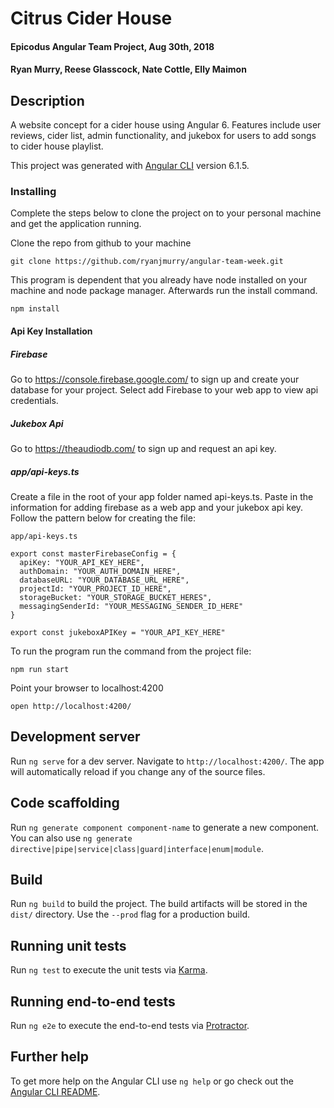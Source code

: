 # Citrus Cider House

#### Epicodus Angular Team Project, Aug 30th, 2018

#### Ryan Murry, Reese Glasscock, Nate Cottle, Elly Maimon

## Description

A website concept for a cider house using Angular 6. Features include user reviews, cider list, admin functionality, and jukebox for users to add songs to cider house playlist.

This project was generated with [Angular CLI](https://github.com/angular/angular-cli) version 6.1.5.

### Installing

Complete the steps below to clone the project on to your personal machine and get the application running.

Clone the repo from github to your machine

```
git clone https://github.com/ryanjmurry/angular-team-week.git
```

This program is dependent that you already have node installed on your machine and node package manager. Afterwards run the install command.

```
npm install
```
#### Api Key Installation
##### Firebase
 Go to https://console.firebase.google.com/ to sign up and create your database for your project. Select add Firebase to your web app to view api credentials.

##### Jukebox Api
Go to https://theaudiodb.com/ to sign up and request an api key.

##### app/api-keys.ts

Create a file in the root of your app folder named api-keys.ts. Paste in the information for adding firebase as a web app and your jukebox api key.
Follow the pattern below for creating the file:
```
app/api-keys.ts

export const masterFirebaseConfig = {
  apiKey: "YOUR_API_KEY_HERE",
  authDomain: "YOUR_AUTH_DOMAIN_HERE",
  databaseURL: "YOUR_DATABASE_URL_HERE",
  projectId: "YOUR_PROJECT_ID_HERE",
  storageBucket: "YOUR_STORAGE_BUCKET_HERES",
  messagingSenderId: "YOUR_MESSAGING_SENDER_ID_HERE"
}

export const jukeboxAPIKey = "YOUR_API_KEY_HERE"
```

To run the program run the command from the project file:

```
npm run start
```

Point your browser to localhost:4200
```
open http://localhost:4200/
```

## Development server

Run `ng serve` for a dev server. Navigate to `http://localhost:4200/`. The app will automatically reload if you change any of the source files.

## Code scaffolding

Run `ng generate component component-name` to generate a new component. You can also use `ng generate directive|pipe|service|class|guard|interface|enum|module`.

## Build

Run `ng build` to build the project. The build artifacts will be stored in the `dist/` directory. Use the `--prod` flag for a production build.

## Running unit tests

Run `ng test` to execute the unit tests via [Karma](https://karma-runner.github.io).

## Running end-to-end tests

Run `ng e2e` to execute the end-to-end tests via [Protractor](http://www.protractortest.org/).

## Further help

To get more help on the Angular CLI use `ng help` or go check out the [Angular CLI README](https://github.com/angular/angular-cli/blob/master/README.md).
